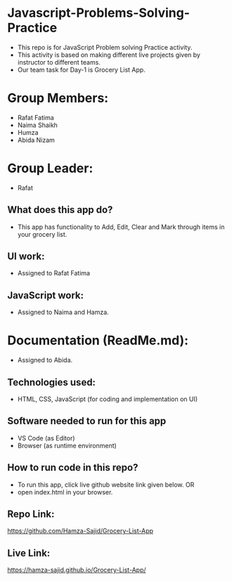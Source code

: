 # Javascript-Problems-Solving-Practice
- This repo is for JavaScript Problem solving Practice activity.
- This activity is based on making different live projects given by instructor to different teams.
- Our team task for Day-1 is Grocery List App.

# Group Members:
- Rafat Fatima
- Naima Shaikh
- Humza
- Abida Nizam

# Group Leader:
- Rafat

## What does this app do?
- This app has functionality to Add, Edit, Clear and Mark through items in your grocery list.

## UI work:
- Assigned to Rafat Fatima 

## JavaScript work:
- Assigned to Naima and Hamza.

# Documentation (ReadMe.md):
- Assigned to Abida.

## Technologies used:
- HTML, CSS, JavaScript (for coding and implementation  on UI)

## Software needed to run for this app
- VS Code (as Editor)
- Browser (as runtime environment)

## How to run code in this repo?
- To run this app, click live github website link given below.
OR
- open index.html in your browser.

## Repo Link:
https://github.com/Hamza-Sajid/Grocery-List-App

## Live Link:
https://hamza-sajid.github.io/Grocery-List-App/
